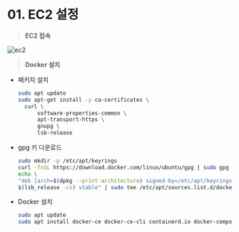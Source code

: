 # 01. EC2 설정

> **EC2 접속**

![ec2](https://user-images.githubusercontent.com/64150747/201574546-a09dc659-16ea-44bc-bf14-b7fb42cfc843.png)

> **Docker 설치**

- 패키지 설치

  ```bash
  sudo apt update
  sudo apt-get install -y ca-certificates \
    curl \
        software-properties-common \
        apt-transport-https \
        gnupg \
        lsb-release
  ```

- gpg 키 다운로드

  ```bash
  sudo mkdir -p /etc/apt/keyrings
  curl -fsSL https://download.docker.com/linux/ubuntu/gpg | sudo gpg --dearmor -o /etc/apt/keyrings/docker.gpg
  echo \
  "deb [arch=$(dpkg --print-architecture) signed-by=/etc/apt/keyrings/docker.gpg] https://download.docker.com/linux/ubuntu \
  $(lsb_release -cs) stable" | sudo tee /etc/apt/sources.list.d/docker.list > /dev/null
  ```

- Docker 설치

  ```bash
  sudo apt update
  sudo apt install docker-ce docker-ce-cli containerd.io docker-compose
  ```
